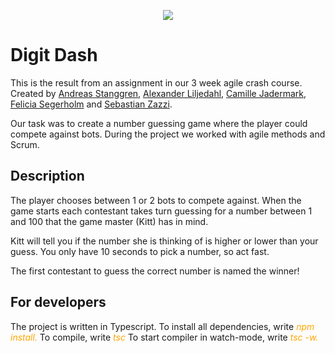 <p align="center">
  <img src="https://media3.giphy.com/media/Mf6n92vMmdRsymVD9o/giphy.gif" />
</p>
<p align="center">

# Digit Dash

This is the result from an assignment in our 3 week agile crash course.
Created by [Andreas Stanggren](https://github.com/stanggren), [Alexander Liljedahl](https://github.com/supertramps), [Camille Jadermark](https://github.com/camillejustine), [Felicia Segerholm](https://github.com/feliciaseg) and [Sebastian Zazzi](https://github.com/zazzzi).

Our task was to create a number guessing game where the player could compete against bots. During the project we worked with agile methods and Scrum.

## Description

The player chooses between 1 or 2 bots to compete against. When the game starts each contestant takes turn guessing for a number between 1 and 100 that the game master (Kitt) has in mind.

Kitt will tell you if the number she is thinking of is higher or lower than your guess. You only have 10 seconds to pick a number, so act fast.

The first contestant to guess the correct number is named the winner!

## For developers

The project is written in Typescript.
To install all dependencies, write <em style="color: orange">npm install.</em>
To compile, write <em style="color: orange">tsc</em>
To start compiler in watch-mode, write <em style="color: orange">tsc -w.</em>

</p>
